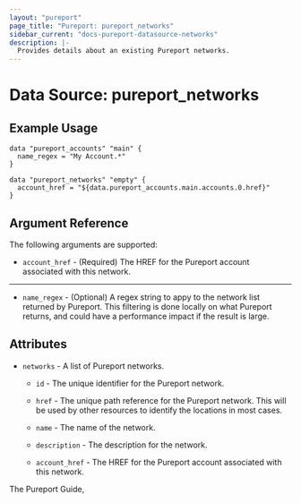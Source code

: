 ```yaml
---
layout: "pureport"
page_title: "Pureport: pureport_networks"
sidebar_current: "docs-pureport-datasource-networks"
description: |-
  Provides details about an existing Pureport networks.
---
```


# Data Source: pureport\_networks

## Example Usage

```hcl
data "pureport_accounts" "main" {
  name_regex = "My Account.*"
}

data "pureport_networks" "empty" {
  account_href = "${data.pureport_accounts.main.accounts.0.href}"
}
```

## Argument Reference

The following arguments are supported:

* `account_href` - (Required) The HREF for the Pureport account associated with this network.

- - -

* `name_regex` - (Optional) A regex string to appy to the network list returned by Pureport. This
  filtering is done locally on what Pureport returns, and could have a performance impact if the
  result is large.

## Attributes

* `networks` - A list of Pureport networks.

    * `id` - The unique identifier for the Pureport network.

    * `href` - The unique path reference for the Pureport network. This will be used by other resources to identify the locations in most cases.

    * `name` - The name of the network.

    * `description` - The description for the network.

    * `account_href` - The HREF for the Pureport account associated with this network.


The Pureport Guide, []()
